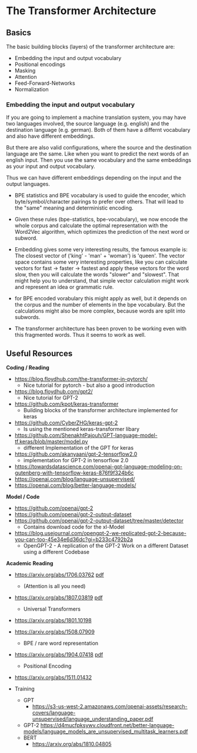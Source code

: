 # The Transformer Architecture

## Basics

The basic building blocks (layers) of the transformer architecture are:

* Embedding the input and output vocabulary
* Positional encodings
* Masking
* Attention
* Feed-Forward-Networks
* Normalization

### Embedding the input and output vocabulary

If you are going to implement a machine translation system, you may have two languages involved, the source language (e.g. english) and the destination language (e.g. german).
Both of them have a differnt vocabulary and also have different embeddings.  

But there are also valid configurations, where the source and the destination language are the same. 
Like when you want to predict the next words of an english input.
Then you use the same vocabulary and the same embeddings as your input and output vocabulary.

Thus we can have different embeddings depending on the input and the output languages.

* BPE statistics and BPE vocabulary is used to guide the encoder, which byte/symbol/character pairings to prefer over others. 
  That will lead to the "same" meaning and deterministic encoding.
  
* Given these rules (bpe-statistics, bpe-vocabulary), we now encode the whole corpus and calculate the optimal representation with the Word2Vec algorithm, which optimizes the
  prediction of the next word or subword. 
  
* Embedding gives some very interesting results, the famous example is: The closest vector of ('king' - 'man' + 'woman') is 'queen'. 
  The vector space contains some very interesting properties, like you can calculate vectors for fast -> faster -> fastest and apply these 
  vectors for the word slow, then you will calculate the words "slower" and "slowest". 
  That might help you to understand, that simple vector calculation might work and represent an idea or grammatic rule.
  
* for BPE encoded vorabulary this might apply as well, but it depends on the corpus and the number of elements in the bpe vocabulary. 
  But the calculations might also be more complex, because words are split into subwords.
  
* The transformer architecture has been proven to be working even with this fragmented words. Thus it seems to work as well. 



## Useful Resources

__Coding / Reading__
* https://blog.floydhub.com/the-transformer-in-pytorch/
  * Nice tutorial for pytorch - but also a good introduction
* https://blog.floydhub.com/gpt2/
  * Nice tutorial for GPT-2 
* https://github.com/kpot/keras-transformer
  * Building blocks of the transformer architecture implemented for keras
* https://github.com/CyberZHG/keras-gpt-2
  * Is using the mentioned keras-transformer libary
* https://github.com/ShenakhtPajouh/GPT-language-model-tf.keras/blob/master/model.py
  * different Implementation of the GPT for keras
* https://github.com/akanyaani/gpt-2-tensorflow2.0
  * implementation for GPT-2 in tensorflow 2.0
* https://towardsdatascience.com/openai-gpt-language-modeling-on-gutenberg-with-tensorflow-keras-876f9f324b6c 
* https://openai.com/blog/language-unsupervised/
* https://openai.com/blog/better-language-models/


__Model / Code__
* https://github.com/openai/gpt-2
* https://github.com/openai/gpt-2-output-dataset
* https://github.com/openai/gpt-2-output-dataset/tree/master/detector
  * Contains download code for the xl-Model
* https://blog.usejournal.com/opengpt-2-we-replicated-gpt-2-because-you-can-too-45e34e6d36dc?gi=b233c4792b2a
  * OpenGPT-2 - A replication of the GPT-2 Work on a different Dataset using a different Codebase

  
__Academic Reading__
* https://arxiv.org/abs/1706.03762  [pdf](https://arxiv.org/pdf/1706.03762)
  * (Attention is all you need) 
* https://arxiv.org/abs/1807.03819  [pdf](https://arxiv.org/pdf/1807.03819)
  * Universal Transformers
* https://arxiv.org/abs/1801.10198
* https://arxiv.org/abs/1508.07909  
  * BPE / rare word representation
* https://arxiv.org/abs/1904.07418 [pdf](https://arxiv.org/pdf/1904.07418)
  * Positional Encoding
* https://arxiv.org/abs/1511.01432
  
* Training
  * GPT
    * https://s3-us-west-2.amazonaws.com/openai-assets/research-covers/language-unsupervised/language_understanding_paper.pdf
  * GPT-2
    https://d4mucfpksywv.cloudfront.net/better-language-models/language_models_are_unsupervised_multitask_learners.pdf
  * BERT
    * https://arxiv.org/abs/1810.04805
    
